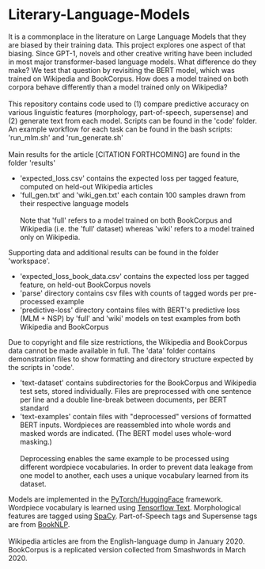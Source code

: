 # Literary-Language-Models
It is a commonplace in the literature on Large Language Models that they are biased by their training data. This project explores one aspect of that biasing. Since GPT-1, novels and other creative writing have been included in most major transformer-based language models. What difference do they make? We test that question by revisiting the BERT model, which was trained on Wikipedia and BookCorpus. How does a model trained on both corpora behave differently than a model trained only on Wikipedia?<br><br>
This repository contains code used to (1) compare predictive accuracy on various linguistic features (morphology, part-of-speech, supersense) and (2) generate text from each model. Scripts can be found in the 'code' folder. An example workflow for each task can be found in the bash scripts: 'run_mlm.sh' and 'run_generate.sh'<br><br>
Main results for the article [CITATION FORTHCOMING] are found in the folder 'results'
- 'expected_loss.csv' contains the expected loss per tagged feature, computed on held-out Wikipedia articles
- 'full_gen.txt' and 'wiki_gen.txt' each contain 100 samples drawn from their respective language models<br><br>
Note that 'full' refers to a model trained on both BookCorpus and Wikipedia (i.e. the 'full' dataset) whereas 'wiki' refers to a model trained only on Wikipedia.
<!-- end of the list -->
Supporting data and additional results can be found in the folder 'workspace'.
- 'expected_loss_book_data.csv' contains the expected loss per tagged feature, on held-out BookCorpus novels
- 'parse' directory contains csv files with counts of tagged words per pre-processed example
- 'predictive-loss' directory contains files with BERT's predictive loss (MLM + NSP) by  'full' and 'wiki' models on test examples from both Wikipedia and BookCorpus
<!-- end of the list -->
Due to copyright and file size restrictions, the Wikipedia and BookCorpus data cannot be made available in full. The 'data' folder contains demonstration files to show formatting and directory structure expected by the scripts in 'code'.
- 'text-dataset' contains subdirectories for the BookCorpus and Wikipedia test sets, stored individually. Files are preprocessed with one sentence per line and a double line-break between documents, per BERT standard
- 'text-examples' contain files with "deprocessed" versions of formatted BERT inputs. Wordpieces are reassembled into whole words and masked words are indicated. (The BERT model uses whole-word masking.)<br><br>
Deprocessing enables the same example to be processed using different wordpiece vocabularies. In order to prevent data leakage from one model to another, each uses a unique vocabulary learned from its dataset.
<!-- end of the list -->
Models are implemented in the [PyTorch/HuggingFace](https://github.com/huggingface/transformers/tree/main) framework. Wordpiece vocabulary is learned using [Tensorflow Text](https://www.tensorflow.org/text). Morphological features are tagged using [SpaCy](https://spacy.io). Part-of-Speech tags and Supersense tags are from [BookNLP](https://github.com/booknlp/booknlp/tree/main).<br><br>
Wikipedia articles are from the English-language dump in January 2020. BookCorpus is a replicated version collected from Smashwords in March 2020.
